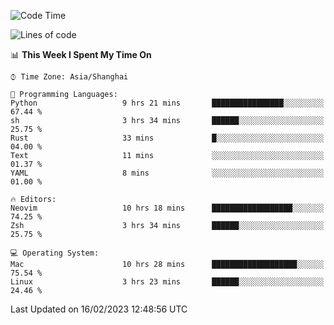 <!--START_SECTION:waka-->
![Code Time](http://img.shields.io/badge/Code%20Time-1%2C149%20hrs%2010%20mins-blue)

![Lines of code](https://img.shields.io/badge/From%20Hello%20World%20I%27ve%20Written-24%20Thousand%20lines%20of%20code-blue)

📊 **This Week I Spent My Time On** 

```text
⌚︎ Time Zone: Asia/Shanghai

💬 Programming Languages: 
Python                   9 hrs 21 mins       ████████████████░░░░░░░░░   67.44 % 
sh                       3 hrs 34 mins       ██████░░░░░░░░░░░░░░░░░░░   25.75 % 
Rust                     33 mins             █░░░░░░░░░░░░░░░░░░░░░░░░   04.00 % 
Text                     11 mins             ░░░░░░░░░░░░░░░░░░░░░░░░░   01.37 % 
YAML                     8 mins              ░░░░░░░░░░░░░░░░░░░░░░░░░   01.00 % 

🔥 Editors: 
Neovim                   10 hrs 18 mins      ██████████████████░░░░░░░   74.25 % 
Zsh                      3 hrs 34 mins       ██████░░░░░░░░░░░░░░░░░░░   25.75 % 

💻 Operating System: 
Mac                      10 hrs 28 mins      ███████████████████░░░░░░   75.54 % 
Linux                    3 hrs 23 mins       ██████░░░░░░░░░░░░░░░░░░░   24.46 % 

```


 Last Updated on 16/02/2023 12:48:56 UTC
<!--END_SECTION:waka-->
